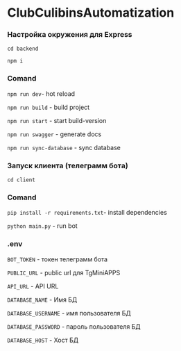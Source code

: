 # ClubCulibinsAutomatization

### Настройка окружения для Express
``cd backend``

``npm i``

### Comand
``npm run dev``- hot reload

``npm run build`` - build project

``npm run start`` - start build-version

``npm run swagger`` - generate docs

``npm run sync-database`` - sync database

### Запуск клиента (телеграмм бота)

``cd client``

### Comand

``pip install -r requirements.txt``- install dependencies

``python main.py`` - run bot

### .env 


``BOT_TOKEN`` -  токен телеграмм бота

``PUBLIC_URL`` - public url для TgMiniAPPS

``API_URL`` - API URL

``DATABASE_NAME`` - Имя БД

``DATABASE_USERNAME`` - имя пользователя БД

``DATABASE_PASSWORD`` - пароль пользователя БД

``DATABASE_HOST`` - Хост БД


